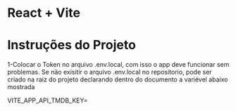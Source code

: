 # React + Vite
Instruções do Projeto 
=====================================
1-Colocar o Token no arquivo .env.local, com isso o app deve funcionar sem problemas. Se não exisitir o arquivo .env.local no repositorio, pode ser criado na raiz do projeto
declarando dentro do documento a variével abaixo mostrada

VITE_APP_API_TMDB_KEY= <Token>
